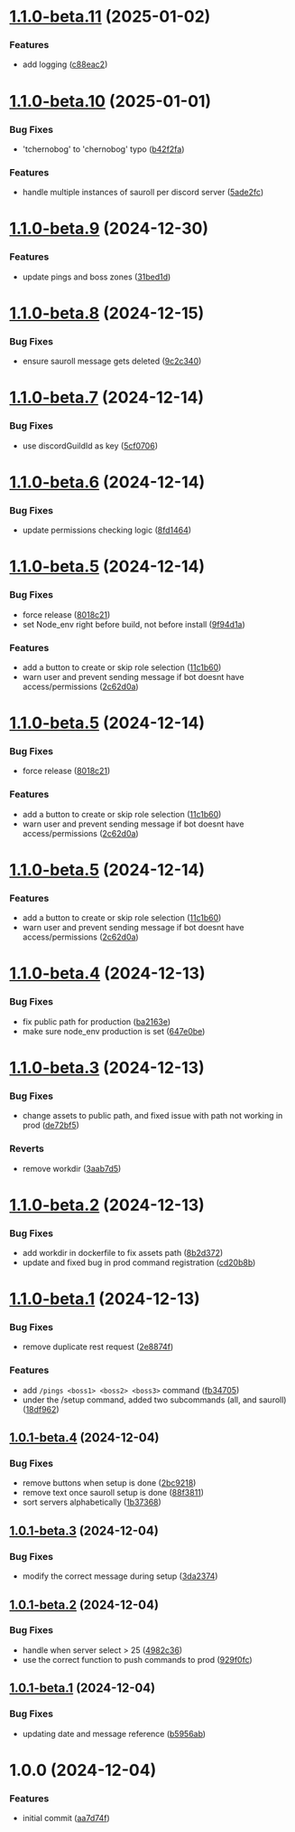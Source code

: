# [1.1.0-beta.11](https://github.com/MathisEngels/tnl-discord-bot/compare/v1.1.0-beta.10...v1.1.0-beta.11) (2025-01-02)


### Features

* add logging ([c88eac2](https://github.com/MathisEngels/tnl-discord-bot/commit/c88eac2bc039ee841e042662b64e1d9cd01f738f))

# [1.1.0-beta.10](https://github.com/MathisEngels/tnl-discord-bot/compare/v1.1.0-beta.9...v1.1.0-beta.10) (2025-01-01)


### Bug Fixes

* 'tchernobog' to 'chernobog' typo ([b42f2fa](https://github.com/MathisEngels/tnl-discord-bot/commit/b42f2fa9d0c759cb5e926a92f305c777674acbb6))


### Features

* handle multiple instances of sauroll per discord server ([5ade2fc](https://github.com/MathisEngels/tnl-discord-bot/commit/5ade2fcc2519a5171c0df596c01fc08c24524d3d))

# [1.1.0-beta.9](https://github.com/MathisEngels/tnl-discord-bot/compare/v1.1.0-beta.8...v1.1.0-beta.9) (2024-12-30)


### Features

* update pings and boss zones ([31bed1d](https://github.com/MathisEngels/tnl-discord-bot/commit/31bed1ddb7db83ff55159c4a84fa8ce64d02c8b2))

# [1.1.0-beta.8](https://github.com/MathisEngels/tnl-discord-bot/compare/v1.1.0-beta.7...v1.1.0-beta.8) (2024-12-15)


### Bug Fixes

* ensure sauroll message gets deleted ([9c2c340](https://github.com/MathisEngels/tnl-discord-bot/commit/9c2c340c3df9dddfc3789beec49ff0bb109201b2))

# [1.1.0-beta.7](https://github.com/MathisEngels/tnl-discord-bot/compare/v1.1.0-beta.6...v1.1.0-beta.7) (2024-12-14)


### Bug Fixes

* use discordGuildId as key ([5cf0706](https://github.com/MathisEngels/tnl-discord-bot/commit/5cf070689b98a80462b7e6371acbcc58df0da2a7))

# [1.1.0-beta.6](https://github.com/MathisEngels/tnl-discord-bot/compare/v1.1.0-beta.5...v1.1.0-beta.6) (2024-12-14)


### Bug Fixes

* update permissions checking logic ([8fd1464](https://github.com/MathisEngels/tnl-discord-bot/commit/8fd14641015bb94a9929ad8ca58800a7a7f7e017))

# [1.1.0-beta.5](https://github.com/MathisEngels/tnl-discord-bot/compare/v1.1.0-beta.4...v1.1.0-beta.5) (2024-12-14)


### Bug Fixes

* force release ([8018c21](https://github.com/MathisEngels/tnl-discord-bot/commit/8018c21c83e3c5e328ce3740176d5c39fc8572cc))
* set Node_env right before build, not before install ([9f94d1a](https://github.com/MathisEngels/tnl-discord-bot/commit/9f94d1ae2c496dcbb91cf3ff979a17fd5bc98143))


### Features

* add a button to create or skip role selection ([11c1b60](https://github.com/MathisEngels/tnl-discord-bot/commit/11c1b6096ee8abb5e2719b5cff50258014dca762))
* warn user and prevent sending message if bot doesnt have access/permissions ([2c62d0a](https://github.com/MathisEngels/tnl-discord-bot/commit/2c62d0ab4d6d2d2c53cd0cd9f263ad697caa1177))

# [1.1.0-beta.5](https://github.com/MathisEngels/tnl-discord-bot/compare/v1.1.0-beta.4...v1.1.0-beta.5) (2024-12-14)


### Bug Fixes

* force release ([8018c21](https://github.com/MathisEngels/tnl-discord-bot/commit/8018c21c83e3c5e328ce3740176d5c39fc8572cc))


### Features

* add a button to create or skip role selection ([11c1b60](https://github.com/MathisEngels/tnl-discord-bot/commit/11c1b6096ee8abb5e2719b5cff50258014dca762))
* warn user and prevent sending message if bot doesnt have access/permissions ([2c62d0a](https://github.com/MathisEngels/tnl-discord-bot/commit/2c62d0ab4d6d2d2c53cd0cd9f263ad697caa1177))

# [1.1.0-beta.5](https://github.com/MathisEngels/tnl-discord-bot/compare/v1.1.0-beta.4...v1.1.0-beta.5) (2024-12-14)


### Features

* add a button to create or skip role selection ([11c1b60](https://github.com/MathisEngels/tnl-discord-bot/commit/11c1b6096ee8abb5e2719b5cff50258014dca762))
* warn user and prevent sending message if bot doesnt have access/permissions ([2c62d0a](https://github.com/MathisEngels/tnl-discord-bot/commit/2c62d0ab4d6d2d2c53cd0cd9f263ad697caa1177))

# [1.1.0-beta.4](https://github.com/MathisEngels/tnl-discord-bot/compare/v1.1.0-beta.3...v1.1.0-beta.4) (2024-12-13)


### Bug Fixes

* fix public path for production ([ba2163e](https://github.com/MathisEngels/tnl-discord-bot/commit/ba2163e4c0e0e4f82c8661c0a8130196ef6f6424))
* make sure node_env production is set ([647e0be](https://github.com/MathisEngels/tnl-discord-bot/commit/647e0be78664f57e5a03c8740e9ac0a5fda16e20))

# [1.1.0-beta.3](https://github.com/MathisEngels/tnl-discord-bot/compare/v1.1.0-beta.2...v1.1.0-beta.3) (2024-12-13)


### Bug Fixes

* change assets to public path, and fixed issue with path not working in prod ([de72bf5](https://github.com/MathisEngels/tnl-discord-bot/commit/de72bf5e92027ff3eddbc5eccac43dfc3671c282))


### Reverts

* remove workdir ([3aab7d5](https://github.com/MathisEngels/tnl-discord-bot/commit/3aab7d508727940453560dd4044991a9b812e0e9))

# [1.1.0-beta.2](https://github.com/MathisEngels/tnl-discord-bot/compare/v1.1.0-beta.1...v1.1.0-beta.2) (2024-12-13)


### Bug Fixes

* add workdir in dockerfile to fix assets path ([8b2d372](https://github.com/MathisEngels/tnl-discord-bot/commit/8b2d372b52af2f220a758b1e11949f571008584d))
* update and fixed bug in prod command registration ([cd20b8b](https://github.com/MathisEngels/tnl-discord-bot/commit/cd20b8bd78e1186ab290efbe03538aac60b561b3))

# [1.1.0-beta.1](https://github.com/MathisEngels/tnl-discord-bot/compare/v1.0.1-beta.4...v1.1.0-beta.1) (2024-12-13)


### Bug Fixes

* remove duplicate rest request ([2e8874f](https://github.com/MathisEngels/tnl-discord-bot/commit/2e8874f7577f1ae181f6a825978a4c34e2bd072b))


### Features

* add `/pings <boss1> <boss2> <boss3>` command ([fb34705](https://github.com/MathisEngels/tnl-discord-bot/commit/fb347055c4c8b91c87be4cb0eb97fcaaa713a0b1))
* under the /setup command, added two subcommands (all, and sauroll) ([18df962](https://github.com/MathisEngels/tnl-discord-bot/commit/18df96295e599f8b3730114705969126d90a21db))

## [1.0.1-beta.4](https://github.com/MathisEngels/tnl-discord-bot/compare/v1.0.1-beta.3...v1.0.1-beta.4) (2024-12-04)


### Bug Fixes

* remove buttons when setup is done ([2bc9218](https://github.com/MathisEngels/tnl-discord-bot/commit/2bc9218039ac7e5b57f0824523babac4316955a2))
* remove text once sauroll setup is done ([88f3811](https://github.com/MathisEngels/tnl-discord-bot/commit/88f3811413c2a9fb02ad3893df9d053180b6ff74))
* sort servers alphabetically ([1b37368](https://github.com/MathisEngels/tnl-discord-bot/commit/1b37368ba3d72f0136c00585f93628ab57633fce))

## [1.0.1-beta.3](https://github.com/MathisEngels/tnl-discord-bot/compare/v1.0.1-beta.2...v1.0.1-beta.3) (2024-12-04)


### Bug Fixes

* modify the correct message during setup ([3da2374](https://github.com/MathisEngels/tnl-discord-bot/commit/3da23743688778fab2eb441423d1372e5506048b))

## [1.0.1-beta.2](https://github.com/MathisEngels/tnl-discord-bot/compare/v1.0.1-beta.1...v1.0.1-beta.2) (2024-12-04)


### Bug Fixes

* handle when server select > 25 ([4982c36](https://github.com/MathisEngels/tnl-discord-bot/commit/4982c36d008f8ad0427e464e5c832b32de989d67))
* use the correct function to push commands to prod ([929f0fc](https://github.com/MathisEngels/tnl-discord-bot/commit/929f0fc5140afb791790b350a129ea1bed9c9020))

## [1.0.1-beta.1](https://github.com/MathisEngels/tnl-discord-bot/compare/v1.0.0...v1.0.1-beta.1) (2024-12-04)


### Bug Fixes

* updating date and message reference ([b5956ab](https://github.com/MathisEngels/tnl-discord-bot/commit/b5956ab5fe402f31c4573a89a0baf505fc5489c4))

# 1.0.0 (2024-12-04)


### Features

* initial commit ([aa7d74f](https://github.com/MathisEngels/tnl-discord-bot/commit/aa7d74f7c16cfb0240767d9b251fbc89dfe2fa36))

